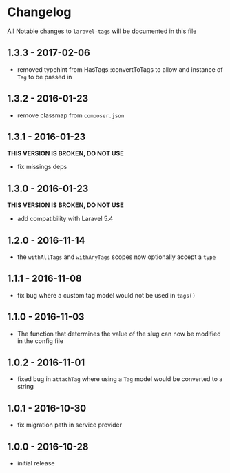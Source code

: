 # Changelog

All Notable changes to `laravel-tags` will be documented in this file

## 1.3.3 - 2017-02-06

- removed typehint from HasTags::convertToTags to allow and instance of `Tag` to be passed in

## 1.3.2 - 2016-01-23

- remove classmap from `composer.json`

## 1.3.1 - 2016-01-23

**THIS VERSION IS BROKEN, DO NOT USE**

- fix missings deps

## 1.3.0 - 2016-01-23

**THIS VERSION IS BROKEN, DO NOT USE**

- add compatibility with Laravel 5.4

## 1.2.0 - 2016-11-14

- the `withAllTags` and `withAnyTags` scopes now optionally accept a `type`

## 1.1.1 - 2016-11-08

- fix bug where a custom tag model would not be used in `tags()`

## 1.1.0 - 2016-11-03

- The function that determines the value of the slug can now be modified in the config file

## 1.0.2 - 2016-11-01

- fixed bug in `attachTag` where using a `Tag` model would be converted to a string

## 1.0.1 - 2016-10-30

- fix migration path in service provider

## 1.0.0 - 2016-10-28

- initial release
